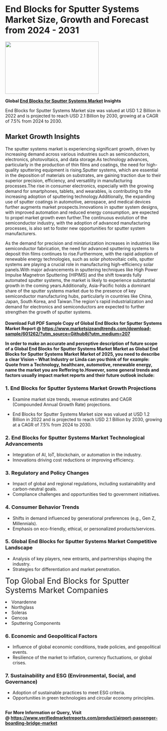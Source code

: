 <H1>End Blocks for Sputter Systems Market Size, Growth and Forecast from 2024 - 2031</H1><img class="aligncenter size-medium wp-image-584254" src="https://thirdeyenews.in/wp-content/uploads/2024/09/Global-Market-Research-300x168.jpeg" alt="" width="300" height="168" /><p><strong>Global&nbsp;<a href="https://www.marketsizeandtrends.com/download-sample/601262/?utm_source=Github8j?utm_medium=207">End Blocks for Sputter Systems Market</a> Insights</strong></p><p>End Blocks for Sputter Systems Market size was valued at USD 1.2 Billion in 2022 and is projected to reach USD 2.1 Billion by 2030, growing at a CAGR of 7.5% from 2024 to 2030.</p><p><h2>Market Growth Insights</h2> <p>The sputter systems market is experiencing significant growth, driven by increasing demand across various industries such as semiconductors, electronics, photovoltaics, and data storage.As technology advances, particularly in the production of thin films and coatings, the need for high-quality sputtering equipment is rising.Sputter systems, which are essential in the deposition of materials on substrates, are gaining traction due to their superior precision, efficiency, and versatility in manufacturing processes.The rise in consumer electronics, especially with the growing demand for smartphones, tablets, and wearables, is contributing to the increasing adoption of sputtering technology.Additionally, the expanding use of sputter coatings in automotive, aerospace, and medical devices further augments market prospects.Innovations in sputter system designs, with improved automation and reduced energy consumption, are expected to propel market growth even further.The continuous evolution of the semiconductor industry, with the adoption of advanced manufacturing processes, is also set to foster new opportunities for sputter system manufacturers.<strong></strong> </p> <p>As the demand for precision and miniaturization increases in industries like semiconductor fabrication, the need for advanced sputtering systems to deposit thin films continues to rise.Furthermore, with the rapid adoption of renewable energy technologies, such as solar photovoltaic cells, sputter systems are playing a crucial role in manufacturing high-efficiency solar panels.With major advancements in sputtering techniques like High Power Impulse Magnetron Sputtering (HIPIMS) and the shift towards fully automated sputter systems, the market is likely to experience substantial growth in the coming years.Additionally, Asia-Pacific holds a dominant share of the sputter systems market due to the presence of key semiconductor manufacturing hubs, particularly in countries like China, Japan, South Korea, and Taiwan.The region's rapid industrialization and demand for electronics and semiconductors are expected to further strengthen the growth of sputter systems.<h4></p><p><span class=""><strong>Download Full PDF Sample Copy of Global End Blocks for Sputter Systems Market Report</strong> @ <a href="https://www.marketsizeandtrends.com/download-sample/601262/?utm_source=Github8j?utm_medium=207" target="_blank">https://www.marketsizeandtrends.com/download-sample/601262/?utm_source=Github8j?utm_medium=207</a></span></p><p>In order to make an accurate and perceptive description of future scope of a Global&nbsp;End Blocks for Sputter Systems Market Market as Global&nbsp;End Blocks for Sputter Systems Market Market of 2025, you need to describe a clear Vision &ndash; What Industry or Linda can you think of for example: Quote from a Technology, healthcare, automotive, renewable energy, name the market you are Reffering to.However, some general trends and factors usually impact market reports and their future outlook include:</p><h3>1.&nbsp;<strong>End Blocks for Sputter Systems Market Growth Projections</strong></h3><ul><li>Examine market size trends, revenue estimates and CAGR (Compounded Annual Growth Rate) projections.</li><li><p>End Blocks for Sputter Systems Market size was valued at USD 1.2 Billion in 2022 and is projected to reach USD 2.1 Billion by 2030, growing at a CAGR of 7.5% from 2024 to 2030.</p></li></ul><h3>2.&nbsp;<strong>End Blocks for Sputter Systems Market Technological Advancements</strong></h3><ul><li>Integration of AI, IoT, blockchain, or automation in the industry.</li><li>Innovations driving cost reductions or improving efficiency.</li></ul><h3>3.&nbsp;<strong>Regulatory and Policy Changes</strong></h3><ul><li>Impact of global and regional regulations, including sustainability and carbon-neutral goals.</li><li>Compliance challenges and opportunities tied to government initiatives.</li></ul><h3>4.&nbsp;<strong>Consumer Behavior Trends</strong></h3><ul><li>Shifts in demand influenced by generational preferences (e.g., Gen Z, Millennials).</li><li>Emphasis on eco-friendly, ethical, or personalized products/services.</li></ul><h3>5.&nbsp;<strong>Global End Blocks for Sputter Systems Market Competitive Landscape</strong></h3><ul><li>Analysis of key players, new entrants, and partnerships shaping the industry.</li><li>Strategies for differentiation and market penetration.</li></ul><p data-pm-slice="1 1 []"><span style="color: inherit; font-family: inherit; font-size: 25px;">Top Global End Blocks for Sputter Systems Market Companies</span></p><div class="" data-test-id=""><p><li>Vonardenne</li><li> Northglass</li><li> Soleras</li><li> Gencoa</li><li> Sputtering Components</li></p></div><h3>6.&nbsp;<strong>Economic and Geopolitical Factors</strong></h3><ul><li>Influence of global economic conditions, trade policies, and geopolitical events.</li><li>Resilience of the market to inflation, currency fluctuations, or global crises.</li></ul><h3>7.&nbsp;<strong>Sustainability and ESG (Environmental, Social, and Governance)</strong></h3><ul><li>Adoption of sustainable practices to meet ESG criteria.</li><li>Opportunities in green technologies and circular economy principles.</li></ul><h2><strong style="font-size: 14px;">For More Information or Query, Visit @&nbsp;</strong><a style="background-color: #ffffff; font-size: 14px;" href="https://www.marketsizeandtrends.com/report/end-blocks-for-sputter-systems-market/" target="_blank">https://www.verifiedmarketreports.com/product/airport-passenger-boarding-bridge-market</a></h2>